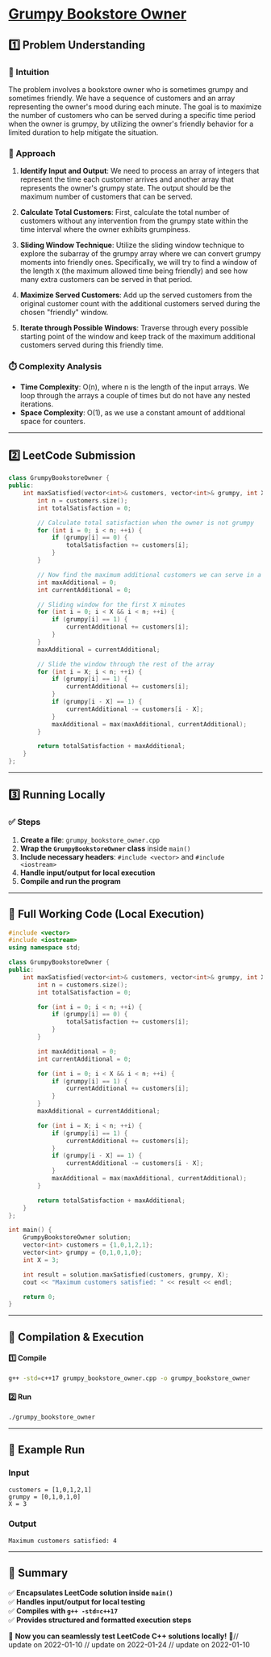 # **[Grumpy Bookstore Owner](https://leetcode.com/problems/grumpy-bookstore-owner/description/)**  

## **1️⃣ Problem Understanding**  
### **📌 Intuition**  
The problem involves a bookstore owner who is sometimes grumpy and sometimes friendly. We have a sequence of customers and an array representing the owner's mood during each minute. The goal is to maximize the number of customers who can be served during a specific time period when the owner is grumpy, by utilizing the owner's friendly behavior for a limited duration to help mitigate the situation.  

### **🚀 Approach**  
1. **Identify Input and Output**: We need to process an array of integers that represent the time each customer arrives and another array that represents the owner's grumpy state. The output should be the maximum number of customers that can be served.
   
2. **Calculate Total Customers**: First, calculate the total number of customers without any intervention from the grumpy state within the time interval where the owner exhibits grumpiness.

3. **Sliding Window Technique**: Utilize the sliding window technique to explore the subarray of the grumpy array where we can convert grumpy moments into friendly ones. Specifically, we will try to find a window of the length `X` (the maximum allowed time being friendly) and see how many extra customers can be served in that period.

4. **Maximize Served Customers**: Add up the served customers from the original customer count with the additional customers served during the chosen "friendly" window.

5. **Iterate through Possible Windows**: Traverse through every possible starting point of the window and keep track of the maximum additional customers served during this friendly time.

### **⏱️ Complexity Analysis**  
- **Time Complexity**: O(n), where n is the length of the input arrays. We loop through the arrays a couple of times but do not have any nested iterations.  
- **Space Complexity**: O(1), as we use a constant amount of additional space for counters.

---  

## **2️⃣ LeetCode Submission**  
```cpp
class GrumpyBookstoreOwner {
public:
    int maxSatisfied(vector<int>& customers, vector<int>& grumpy, int X) {
        int n = customers.size();
        int totalSatisfaction = 0;

        // Calculate total satisfaction when the owner is not grumpy
        for (int i = 0; i < n; ++i) {
            if (grumpy[i] == 0) {
                totalSatisfaction += customers[i];
            }
        }

        // Now find the maximum additional customers we can serve in a window of X
        int maxAdditional = 0;
        int currentAdditional = 0;

        // Sliding window for the first X minutes
        for (int i = 0; i < X && i < n; ++i) {
            if (grumpy[i] == 1) {
                currentAdditional += customers[i];
            }
        }
        maxAdditional = currentAdditional;

        // Slide the window through the rest of the array
        for (int i = X; i < n; ++i) {
            if (grumpy[i] == 1) {
                currentAdditional += customers[i];
            }
            if (grumpy[i - X] == 1) {
                currentAdditional -= customers[i - X];
            }
            maxAdditional = max(maxAdditional, currentAdditional);
        }

        return totalSatisfaction + maxAdditional;
    }
};  
```  

---  

## **3️⃣ Running Locally**  
### **✅ Steps**  
1. **Create a file**: `grumpy_bookstore_owner.cpp`  
2. **Wrap the `GrumpyBookstoreOwner` class** inside `main()`  
3. **Include necessary headers**: `#include <vector>` and `#include <iostream>`  
4. **Handle input/output for local execution**  
5. **Compile and run the program**  

---  

## **📝 Full Working Code (Local Execution)**  
```cpp
#include <vector>
#include <iostream>
using namespace std;

class GrumpyBookstoreOwner {
public:
    int maxSatisfied(vector<int>& customers, vector<int>& grumpy, int X) {
        int n = customers.size();
        int totalSatisfaction = 0;

        for (int i = 0; i < n; ++i) {
            if (grumpy[i] == 0) {
                totalSatisfaction += customers[i];
            }
        }

        int maxAdditional = 0;
        int currentAdditional = 0;

        for (int i = 0; i < X && i < n; ++i) {
            if (grumpy[i] == 1) {
                currentAdditional += customers[i];
            }
        }
        maxAdditional = currentAdditional;

        for (int i = X; i < n; ++i) {
            if (grumpy[i] == 1) {
                currentAdditional += customers[i];
            }
            if (grumpy[i - X] == 1) {
                currentAdditional -= customers[i - X];
            }
            maxAdditional = max(maxAdditional, currentAdditional);
        }

        return totalSatisfaction + maxAdditional;
    }
};

int main() {
    GrumpyBookstoreOwner solution;
    vector<int> customers = {1,0,1,2,1};
    vector<int> grumpy = {0,1,0,1,0};
    int X = 3;

    int result = solution.maxSatisfied(customers, grumpy, X);
    cout << "Maximum customers satisfied: " << result << endl;

    return 0;
}  
```  

---  

## **🔧 Compilation & Execution**  
#### **1️⃣ Compile**  
```bash
g++ -std=c++17 grumpy_bookstore_owner.cpp -o grumpy_bookstore_owner
```  

#### **2️⃣ Run**  
```bash
./grumpy_bookstore_owner
```  

---  

## **🎯 Example Run**  
### **Input**  
```
customers = [1,0,1,2,1]
grumpy = [0,1,0,1,0]
X = 3
```  
### **Output**  
```
Maximum customers satisfied: 4
```  

---  

## **📌 Summary**  
✅ **Encapsulates LeetCode solution inside `main()`**  
✅ **Handles input/output for local testing**  
✅ **Compiles with `g++ -std=c++17`**  
✅ **Provides structured and formatted execution steps**  

🚀 **Now you can seamlessly test LeetCode C++ solutions locally!** 🚀// update on 2022-01-10
// update on 2022-01-24
// update on 2022-01-10
